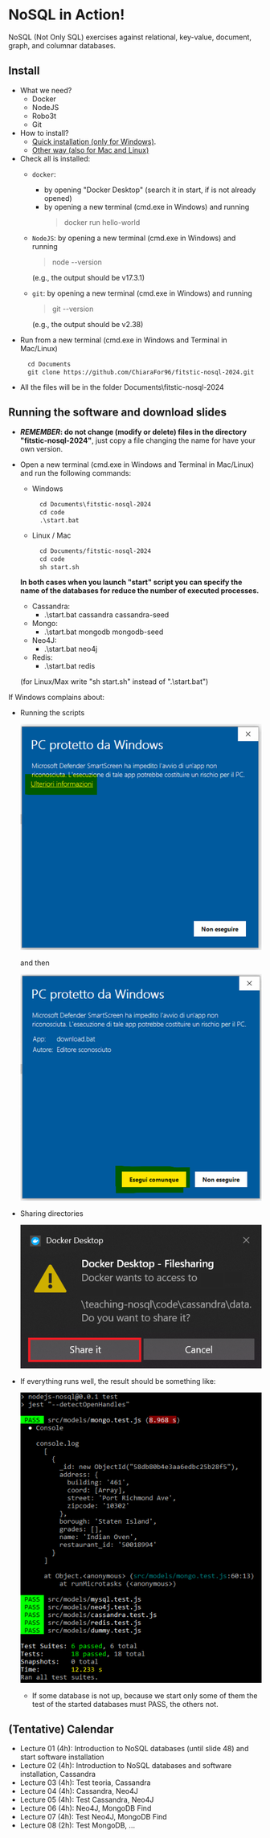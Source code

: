 # NoSQL in Action!

NoSQL (Not Only SQL) exercises against relational, key-value, document, graph, and columnar databases.

## Install
- What we need?
    - Docker
    - NodeJS
    - Robo3t
    - Git
- How to install?
    - [Quick installation (only for Windows)](instructions/QuickInstall.md).
    - [Other way (also for Mac and Linux)](instructions/OtherInstall.md)
- Check all is installed:
    - `docker`: 
        - by opening "Docker Desktop" (search it in start, if is not already opened)
        - by opening a new terminal (cmd.exe in Windows) and running 
            > docker run hello-world 
    - `NodeJS`: by opening a new terminal (cmd.exe in Windows) and running 
        > node --version
        
        (e.g., the output should be v17.3.1)
    - `git`: by opening a new terminal (cmd.exe in Windows) and running 
        > git --version

        (e.g., the output should be v2.38)
- Run from a new terminal (cmd.exe in Windows and Terminal in Mac/Linux)
    >   
        cd Documents 
        git clone https://github.com/ChiaraFor96/fitstic-nosql-2024.git
- All the files will be in the folder Documents\fitstic-nosql-2024

## Running the software and download slides
- __***REMEMBER***: do not change (modify or delete) files in the directory "fitstic-nosql-2024"__, just copy a file changing the name for have your own version.

- Open a new terminal (cmd.exe in Windows and Terminal in Mac/Linux) and run the following commands:
    - Windows
        >
            cd Documents\fitstic-nosql-2024
            cd code
            .\start.bat
    - Linux / Mac
        > 
            cd Documents/fitstic-nosql-2024
            cd code
            sh start.sh
    
    __In both cases when you launch "start" script you can specify the name of the databases for reduce the number of executed processes.__
    - Cassandra:
        - .\start.bat cassandra cassandra-seed
    - Mongo:
        - .\start.bat mongodb mongodb-seed
    - Neo4J:
        - .\start.bat neo4j
    - Redis:
        - .\start.bat redis
    
    (for Linux/Max write "sh start.sh" instead of ".\start.bat")


If Windows complains about:
  - Running the scripts

    ![/imgs/win-docker4.png](imgs/win-docker4.png)
    
    and then

    ![/imgs/win-docker5.png](imgs/win-docker5.png)

  - Sharing directories

    ![/imgs/win-docker6.png](imgs/win-docker6.png)

- If everything runs well, the result should be something like:

    ![/imgs/docker-success.png](imgs/docker-success.png)

    - If some database is not up, because we start only some of them the test of the started databases must PASS, the others not.

## (Tentative) Calendar
- Lecture 01 (4h): Introduction to NoSQL databases (until slide 48) and start software installation
- Lecture 02 (4h): Introduction to NoSQL databases and software installation, Cassandra
- Lecture 03 (4h): Test teoria, Cassandra
- Lecture 04 (4h): Cassandra, Neo4J
- Lecture 05 (4h): Test Cassandra, Neo4J
- Lecture 06 (4h): Neo4J, MongoDB Find
- Lecture 07 (4h): Test Neo4J, MongoDB Find
- Lecture 08 (2h): Test MongoDB, ...
